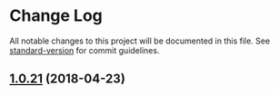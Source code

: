 # Change Log

All notable changes to this project will be documented in this file. See [standard-version](https://github.com/conventional-changelog/standard-version) for commit guidelines.

<a name="1.0.21"></a>
## [1.0.21](https://github.com/Yasti4/imageview-api/compare/v1.0.20...v1.0.21) (2018-04-23)
